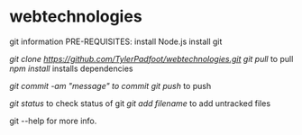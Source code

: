 webtechnologies
===============

git information
PRE-REQUISITES:
install Node.js
install git

*git clone https://github.com/TylerPadfoot/webtechnologies.git*
*git pull* to pull
*npm install* installs dependencies

*git commit -am "message" to commit*
*git push* to push

*git status* to check status of git
*git add filename* to add untracked files


git --help for more info.
